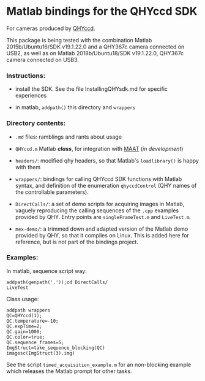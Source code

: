 Matlab bindings for the QHYccd SDK
==================================

For cameras produced by [QHYccd](https://www.qhyccd.com/).
 
This package is being tested with the combination
Matlab 2015b/Ubuntu16/SDK v19.1.22.0 and a QHY367c camera connected on USB2,
as well as on Matlab 2018b/Ubuntu18/SDK v19.1.22.0, QHY367c camera connected on USB3.

### Instructions:

+ install the SDK. See the file InstallingQHYsdk.md for specific experiences

+ in matlab, `addpath()` this directory and `wrappers`

### Directory contents:

+  `.md` files: ramblings and rants about usage

+  `QHYccd.m` Matlab ***class***, for integration with [MAAT](https://webhome.weizmann.ac.il/home/eofek/matlab/index.html)
   (*in development*)

+ `headers/`: modified qhy headers, so that Matlab's `loadlibrary()` is happy with them

+ `wrappers/`: bindings for calling QHYccd SDK functions with Matlab syntax, and definition
   of the enumeration `qhyccdControl` (QHY names of the controllable parameters).

+ `DirectCalls/`: a set of demo scripts for acquiring images in Matlab, vaguely reproducing the
   calling sequences of the `.cpp` examples provided by QHY. Entry points are
   `singleFrameTest.m` and `LiveTest.m`.

+ `mex-demo/`: a trimmed down and adapted version of the Matlab demo provided by QHY,
  so that it compiles on Linux. This is added here for reference, but is not part of the bindings
  project.

### Examples:

In matlab, sequence script way:

    addpath(genpath('.'));cd DirectCalls/
    LiveTest

Class usage:

    addpath wrappers
    QC=QHYccd(1);
    QC.temperature=-10;
    QC.expTime=2;
    QC.gain=1000;
    QC.color=true;
    QC.sequence_frames=5;
    ImgStruct=take_sequence_blocking(QC)
    imagesc(ImgStruct(3).img)

See the script `timed_acquisition_example.m` for an non-blocking example which releases the Matlab
prompt for other tasks.